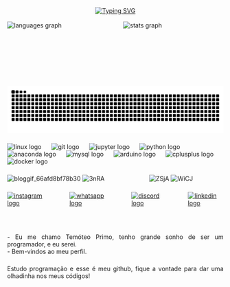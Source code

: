   <div align="center">
    <a href="https://git.io/typing-svg"><img src="https://readme-typing-svg.demolab.com?font=Fira+Code&pause=1000&color=F78900&width=435&lines=%E2%9C%A6%2BBEM%2BVINDOS%2BAO%2BMEU%2BPERFIL!+%3AD+%2B%E2%9C%A6" alt="Typing SVG" /></a>
</div>

<img align="center" alt="" src="./src/header-gif.gif">

<div align="center">
  <img src="https://github-readme-stats.vercel.app/api?username=sabiopescador&hide_title=false&hide_rank=false&show_icons=true&include_all_commits=true&count_private=true&disable_animations=false&theme=midnight-purple&locale=en&hide_border=false" alt="stats graph" height="150em"/>
  
   <img align="left" src="https://github-readme-stats.vercel.app/api/top-langs?username=sabiopescador&locale=en&hide_title=false&layout=compact&card_width=320&langs_count=5&theme=midnight-purple&hide_border=false" height="150em" alt="languages graph"/>
</div>
  
 
###

<picture align="center">
  <source media="(prefers-color-scheme: dark)" srcset="https://raw.githubusercontent.com/sabiopescador/sabiopescador/output/github-contribution-grid-snake-dark.svg">
  <source media="(prefers-color-scheme: light)" srcset="https://raw.githubusercontent.com/sabiopescador/sabiopescador/output/github-contribution-grid-snake-dark.svg">
  <img align="center" alt="github contribution grid snake animation" src="https://raw.githubusercontent.com/sabiopescador/sabiopescador/output/github-contribution-grid-snake.svg">
</picture>

###

<div align="left">
  <img src="https://cdn.jsdelivr.net/gh/devicons/devicon/icons/linux/linux-original.svg" height="35" alt="linux logo"  />
  <img width="15" />
  <img src="https://cdn.jsdelivr.net/gh/devicons/devicon/icons/git/git-plain-wordmark.svg" height="35" alt="git logo"  />
  <img width="15" />
  <img src="https://cdn.jsdelivr.net/gh/devicons/devicon/icons/jupyter/jupyter-original-wordmark.svg" height="35" alt="jupyter logo"  />
  <img width="15" />
  <img src="https://cdn.jsdelivr.net/gh/devicons/devicon/icons/python/python-original-wordmark.svg" height="35" alt="python logo"  />
  <img width="15" />
  <img src="https://cdn.jsdelivr.net/gh/devicons/devicon/icons/anaconda/anaconda-original-wordmark.svg" height="35" alt="anaconda logo"  />
  <img width="15" />
  <img src="https://cdn.jsdelivr.net/gh/devicons/devicon/icons/mysql/mysql-original-wordmark.svg" height="35" alt="mysql logo"  />
  <img width="15" />
  <img src="https://cdn.jsdelivr.net/gh/devicons/devicon/icons/arduino/arduino-original-wordmark.svg" height="35" alt="arduino logo"  />
  <img width="15" />
  <img src="https://cdn.jsdelivr.net/gh/devicons/devicon/icons/cplusplus/cplusplus-original.svg" height="35" alt="cplusplus logo"  />
  <img width="15" />
  <img src="https://cdn.jsdelivr.net/gh/devicons/devicon/icons/docker/docker-original.svg" height="35" alt="docker logo"  />
</div>

###



<div align="left">
  <img src="https://github.com/user-attachments/assets/99b3a767-3d77-4705-b7ef-4fdb8eb8e3ce" mmargin: 1em; alt="bloggif_66afd8bf78b30">
  <img src="https://github.com/user-attachments/assets/d738acab-c0d4-414b-baa8-f6a383a769ad" margin: 1em; alt="3nRA">
  <img style="margin-left: 100px;" src="https://github.com/user-attachments/assets/7bd34895-6788-4148-b28a-75eecfee69af" margin: 1em; alt="ZSjA" height="150em" >
  <img src="https://github.com/user-attachments/assets/6b0c4704-d525-49e7-ba6e-1e7f302fb17b" margin: 1em; alt="WiCJ">
</div>


###

<div style="display: flex; gap: 50px; align-items: center;">
  <a href="https://www.instagram.com/santos_temoteo/" target="_blank">
    <img src="https://img.shields.io/static/v1?message=Instagram&logo=instagram&label=&color=ffbd6b&logoColor=333333&style=for-the-badge" width="180" height="40" alt="instagram logo" />
  </a>

  <a href="https://wa.me/5574999177410" target="_blank">
    <img src="https://img.shields.io/static/v1?message=Whatsapp&logo=whatsapp&label=&color=25D366&logoColor=white&style=for-the-badge" width="180" height="40" alt="whatsapp logo" />
  </a>

  <a href="https://discord.gg/tcY2CBP6" target="_blank">
    <img src="https://img.shields.io/static/v1?message=Discord&logo=discord&label=&color=7289DA&logoColor=white&style=for-the-badge" width="180" height="40" alt="discord logo" />
  </a>

  <a href="https://www.linkedin.com/in/tem%C3%B3teo-santos-154834236/" target="_blank">
    <img src="https://img.shields.io/static/v1?message=LinkedIn&logo=linkedin&label=&color=0077B5&logoColor=white&style=for-the-badge" width="180" height="40" alt="linkedin logo" />
  </a>
</div>



###

<br clear="both">

###

<div align="justify">
  <p style="text-align: justify; text-color: #270135;">
   - Eu me chamo Temóteo Primo, tenho grande sonho de ser um programador, e eu serei. <br>
   - Bem-vindos ao meu perfil.
</p>
</div>

###

<p style="text-align: justify;">Estudo programação e esse é meu github, fique a vontade para dar uma olhadinha nos meus códigos!</p>

###


